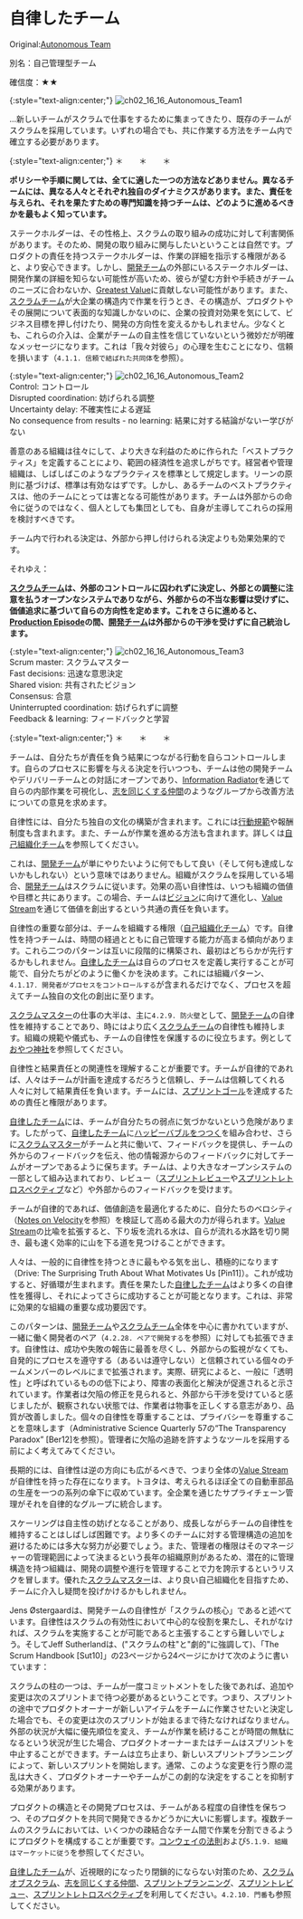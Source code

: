 # 自律したチーム

 Original:[Autonomous Team](https://sites.google.com/a/scrumplop.org/published-patterns/product-organization-pattern-language/development-team/autonomous-team)

別名：自己管理型チーム

確信度：★★

{:style="text-align:center;"}
![ch02_16_16_Autonomous_Team1](Images/ch02_16_16_Autonomous_Team1.png)

...新しいチームがスクラムで仕事をするために集まってきたり、既存のチームがスクラムを採用しています。いずれの場合でも、共に作業する方法をチーム内で確立する必要があります。

{:style="text-align:center;"}
＊　　＊　　＊

**ポリシーや手順に関しては、全てに適した一つの方法などありません。異なるチームには、異なる人々とそれぞれ独自のダイナミクスがあります。また、責任を与えられ、それを果たすための専門知識を持つチームは、どのように進めるべきかを最もよく知っています。**

ステークホルダーは、その性格上、スクラムの取り組みの成功に対して利害関係があります。そのため、開発の取り組みに関与したいということは自然です。プロダクトの責任を持つステークホルダーは、作業の詳細を指示する権限があると、より安心できます。しかし、[開発チーム](ch02_14_14_Development_Team.md)の外部にいるステークホルダーは、開発作業の詳細を知らない可能性が高いため、彼らが望む方針や手続きがチームのニーズに合わないか、[Greatest Value](https://sites.google.com/a/scrumplop.org/published-patterns/value-stream/greatest-value)に貢献しない可能性があります。また、​[スクラムチーム](ch02_07_7_Scrum_Team.md)​が大企業の構造内で作業を行うとき、その構造が、プロダクトやその展開について表面的な知識しかないのに、企業の投資対効果を気にして、ビジネス目標を押し付けたり、開発の方向性を変えるかもしれません。少なくとも、これらの介入は、企業がチームの自主性を信じていないという微妙だが明確なメッセージになります。これは「我々対彼ら」の心理を生むことになり、信頼を損います（`4.1.1. 信頼で結ばれた共同体`を参照）。

{:style="text-align:center;"}
![ch02_16_16_Autonomous_Team2](Images/ch02_16_16_Autonomous_Team2.png)<br>
Control: コントロール<br>Disrupted coordination: 妨げられる調整<br>Uncertainty delay: 不確実性による遅延<br>No consequence from results - no learning: 結果に対する結論がないー学びがない

善意のある組織は往々にして、より大きな利益のために作られた「ベストプラクティス」を定義することにより、範囲の経済性を追求しがちです。経営者や管理組織は、しばしばこのようなプラクティスを標準として規定します。リーンの原則に基づけば、標準は有効なはずです。しかし、あるチームのベストプラクティスは、他のチームにとっては害となる可能性があります。チームは外部からの命令に従うのではなく、個人としても集団としても、自身が主導してこれらの採用を検討すべきです。

チーム内で行われる決定は、外部から押し付けられる決定よりも効果効果的です。

それゆえ：

**[スクラムチーム](ch02_07_7_Scrum_Team.md)は、外部のコントロールに囚われずに決定し、外部との調整に注意を払うオープンなシステムでありながら、外部からの不当な影響は受けずに、価値追求に基づいて自らの方向性を定めます。これをさらに進めると、[Production Episode](https://sites.google.com/a/scrumplop.org/published-patterns/value-stream/production-episode)の間、[開発チーム](ch02_14_14_Development_Team.md)は外部からの干渉を受けずに自己統治します。**

{:style="text-align:center;"}
![ch02_16_16_Autonomous_Team3](Images/ch02_16_16_Autonomous_Team3.png)<br>
Scrum master: スクラムマスター<br>Fast decisions: 迅速な意思決定<br>Shared vision: 共有されたビジョン<br>Consensus: 合意<br>Uninterrupted coordination: 妨げられずに調整<br>Feedback & learning: フィードバックと学習

{:style="text-align:center;"}
＊　　＊　　＊

チームは、自分たちが責任を負う結果につながる行動を自らコントロールします。自らのプロセスに影響を与える決定を行いつつも、チームは他の開発チームやデリバリーチームとの対話にオープンであり、[Information Radiator](https://sites.google.com/a/scrumplop.org/published-patterns/value-stream/information-radiator)を通じて自らの内部作業を可視化し、[志を同じくする仲間](ch02_05_5_Birds_of_a_Feather.md)のようなグループから改善方法についての意見を求めます。

自律性には、自分たち独自の文化の構築が含まれます。これには[行動規範](ch02_32_31_Norms_of_Conduct.md)や報酬制度も含まれます。また、チームが作業を進める方法も含まれます。詳しくは[自己組織化チーム](ch02_17_17_Self_Organizing_Team.md)を参照してください。

これは、[開発チーム](ch02_14_14_Development_Team.md)が単にやりたいように何でもして良い（そして何も達成しないかもしれない）という意味ではありません。組織がスクラムを採用している場合、[開発チーム](ch02_14_14_Development_Team.md)はスクラムに従います。効果の高い自律性は、いつも組織の価値や目標と共にあります。この場合、チームは[ビジョン](ch03_02_39_Vision.md)に向けて進化し、​[Value Stream](https://sites.google.com/a/scrumplop.org/published-patterns/value-stream)を通じて価値を創出するという共通の責任を負います。

自律性の重要な部分は、チームを組織する権限（[自己組織化チーム](ch02_17_17_Self_Organizing_Team.md)）です。自律性を持つチームは、時間の経過とともに自己管理する能力が高まる傾向があります。これら二つのパターンは互いに段階的に構築され、最初はどちらかが先行するかもしれません。[自律したチーム](ch02_16_16_Autonomous_Team.md)は自らのプロセスを定義し実行することが可能で、自分たちがどのように働くかを決めます。これには組織パターン、`4.1.17. 開発者がプロセスをコントロールする`が含まれるだけでなく、プロセスを超えてチーム独自の文化の創出に至ります。

[スクラムマスター](ch02_20_19_ScrumMaster.md)の仕事の大半は、主に`4.2.9. 防火壁`として、[開発チーム](ch02_14_14_Development_Team.md)の自律性を維持することであり、時にはより広く[スクラムチーム](ch02_07_7_Scrum_Team.md)の自律性も維持します。組織の規範や儀式も、チームの自律性を保護するのに役立ちます。例として[おやつ神社](ch02_21_20_Oyatsu_Jinja_Snack_Shrine_.md)​ を参照してください。

自律性と結果責任との関連性を理解することが重要です。チームが自律的であれば、人々はチームが計画を達成するだろうと信頼し、チームは信頼してくれる人々に対して結果責任を負います。チームには、[スプリントゴール](ch03_38_71_Sprint_Goal.md)​を達成するための責任と権限があります。

[自律したチーム](ch02_16_16_Autonomous_Team.md)には、チームが自分たちの弱点に気づかないという危険があります。したがって、[自律したチーム](ch02_16_16_Autonomous_Team.md)に[ハッピーバブルをつつく](ch02_29_28_Pop_the_Happy_Bubble.md)を組み合わせ、さらに[スクラムマスター](ch02_20_19_ScrumMaster.md)がチームと共に働いて、フィードバックを提供し、チームの外からのフィードバックを伝え、他の情報源からのフィードバックに対してチームがオープンであるように保ちます。チームは、より大きなオープンシステムの一部として組み込まれており、レビュー（[スプリントレビュー](ch02_36_35_Sprint_Review.md)や​[スプリントレトロスペクティブ](ch02_37_36_Sprint_Retrospective.md)など）や外部からのフィードバックを受けます。

チームが自律的であれば、価値創造を最適化するために、自分たちのベロシティ（[Notes on Velocity](https://sites.google.com/a/scrumplop.org/published-patterns/value-stream/notes-on-velocity)を参照）を検証して高める最大の力が得られます。[Value Stream](https://sites.google.com/a/scrumplop.org/published-patterns/value-stream)の比喩を拡張すると、下り坂を流れる水は、自らが流れる水路を切り開き、最も速く効率的に山を下る道を見つけることができます。

人々は、一般的に自律性を持つときに最もやる気を出し、積極的になります（Drive: The Surprising Truth About What Motivates Us [Pin11]）。これが成功すると、好循環が生まれます。責任を果たした[自律したチーム](ch02_16_16_Autonomous_Team.md)はより多くの自律性を獲得し、それによってさらに成功することが可能となります。これは、非常に効果的な組織の重要な成功要因です。

このパターンは、[開発チーム](ch02_14_14_Development_Team.md)や[スクラムチーム](ch02_07_7_Scrum_Team.md)全体を中心に書かれていますが、一緒に働く開発者のペア（`4.2.28. ペアで開発する`を参照）に対しても拡張できます。自律性は、成功や失敗の報告に最善を尽くし、外部からの監視がなくても、自発的にプロセスを遵守する（あるいは遵守しない）と信頼されている個々のチームメンバーのレベルにまで拡張されます。実際、研究によると、一般に「透明性」と呼ばれているものの低下により、障害の表面化と解決が促進されると示されています。作業者は欠陥の修正を見られると、外部から干渉を受けていると感じましたが、観察されない状態では、作業者は物事を正しくする意志があり、品質が改善しました。個々の自律性を尊重することは、プライバシーを尊重することを意味します（Administrative Science Quarterly 57の“The Transparency Paradoxˮ [Ber12]を参照）。管理者に欠陥の追跡を許すようなツールを採用する前によく考えてみてください。

長期的には、自律性は逆の方向にも広がるべきで、つまり全体の[Value Stream](https://sites.google.com/a/scrumplop.org/published-patterns/value-stream)が自律性を持った存在になります。トヨタは、考えられるほぼ全ての自動車部品の生産を一つの系列の傘下に収めています。全企業を通じたサプライチェーン管理がそれを自律的なグループに統合します。

スケーリングは自主性の妨げとなることがあり、成長しながらチームの自律性を維持することはしばしば困難です。より多くのチームに対する管理構造の追加を避けるためには多大な努力が必要でしょう。また、管理者の権限はそのマネージャーの管理範囲によって決まるという長年の組織原則があるため、潜在的に管理構造を持つ組織は、開発の調整や進行を管理することで力を誇示するというリスクを冒します。優れた[スクラムマスター](ch02_20_19_ScrumMaster.md)は、より良い自己組織化を目指すため、チームに介入し疑問を投げかけるかもしれません。

Jens Østergaardは、開発チームの自律性が「スクラムの核心」であると述べています。自律性はスクラムの有効性において中心的な役割を果たし、それがなければ、スクラムを実施することが可能であると主張することすら難しいでしょう。そしてJeff Sutherlandは、("スクラムの柱"と"劇的"に強調して)、「The Scrum Handbook [Sut10]」の23ページから24ページにかけて次のように書いています：

スクラムの柱の一つは、チームが一度コミットメントをした後であれば、追加や変更は次のスプリントまで待つ必要があるということです。つまり、スプリントの途中でプロダクトオーナーが新しいアイテムをチームに作業させたいと決定した場合でも、その変更は次のスプリントが始まるまで待たなければなりません。外部の状況が大幅に優先順位を変え、チームが作業を続けることが時間の無駄になるという状況が生じた場合、プロダクトオーナーまたはチームはスプリントを中止することができます。チームは立ち止まり、新しいスプリントプランニングによって、新しいスプリントを開始します。通常、このような変更を行う際の混乱は大きく、プロダクトオーナーやチームがこの劇的な決定をすることを抑制する効果があります。

プロダクトの構造とその開発プロセスは、チームがある程度の自律性を保ちつつ、そのプロダクトを共同で開発できるかどうかに大いに影響します。複数チームのスクラムにおいては、いくつかの疎結合なチーム間で作業を分割できるようにプロダクトを構成することが重要です。[コンウェイの法則](ch02_04_4_Conway_s_Law.md)および`5.1.9. 組織はマーケットに従う`を参照してください。

[自律したチーム](ch02_16_16_Autonomous_Team.md)が、近視眼的になったり閉鎖的にならない対策のため、[スクラムオブスクラム](ch02_35_34_Scrum_of_Scrums.md)​、[志を同じくする仲間](ch02_05_5_Birds_of_a_Feather.md)、[スプリントプランニング](ch02_25_24_Sprint_Planning.md)、[スプリントレビュー](ch02_36_35_Sprint_Review.md)、[スプリントレトロスペクティブ](ch02_37_36_Sprint_Retrospective.md)を利用してください。`4.2.10. 門番`も参照してください。

